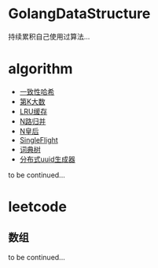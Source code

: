 GolangDataStructure
===
持续累积自己使用过算法...


algorithm
===
- [一致性哈希](https://github.com/MaxnSter/GolangDataStructure/tree/master/consistenthash)
- [第K大数](https://github.com/MaxnSter/GolangDataStructure/tree/master/kth)
- [LRU缓存](https://github.com/MaxnSter/GolangDataStructure/tree/master/lru)
- [N路归并](https://github.com/MaxnSter/GolangDataStructure/tree/master/nmerge)
- [N皇后](https://github.com/MaxnSter/GolangDataStructure/tree/master/nqueens)
- [SingleFlight](https://github.com/MaxnSter/GolangDataStructure/tree/master/singleflight)
- [词典树](https://github.com/MaxnSter/GolangDataStructure/tree/master/trietree)
- [分布式uuid生成器](https://github.com/MaxnSter/GolangDataStructure/tree/master/uuid)

to be continued...

leetcode
===
数组
--
to be continued...